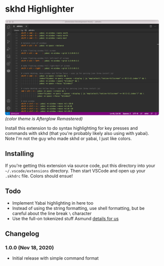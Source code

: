 # skhd Highlighter

![screenshot](screenshot.png)
_(color theme is Afterglow Remastered)_

Install this extension to do syntax highlighting for key presses and commands with skhd (that you're probably likely also using with yabai). Note I'm not the guy who made skhd or yabai, I just like colors.

## Installing

If you're getting this extension via source code, put this directory into your `~/.vscode/extensions` directory. Then start VSCode and open up your `.skhdrc` file. Colors should ensue!

## Todo

- Implement Yabai highlighting in here too
- Instead of using the string formatting, use shell formatting, but be careful about the line break `\` character
- Use the full-on tokenized stuff Asmund [details for us](https://github.com/koekeishiya/skhd#configuration)

## Changelog

### 1.0.0 (Nov 18, 2020)

- Initial release with simple command format